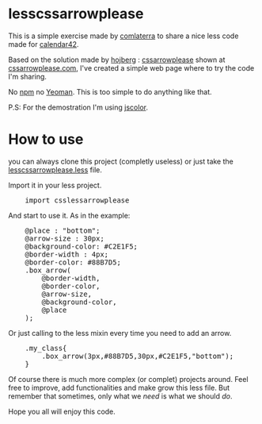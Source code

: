# lesscssarrowplease

This is a simple exercise made by [comlaterra](https://github.com/comlaterra) to share a nice less code made for [calendar42](https://github.com/calendar42/).

Based on the solution made by [hojberg](https://github.com/hojberg) : [cssarrowplease](https://github.com/hojberg/cssarrowplease) shown at [cssarrowplease.com](http://cssarrowplease.com/), I've created a simple web page where to try the code I'm sharing.

No [npm](https://www.npmjs.com/) no [Yeoman](http://yeoman.io/). This is too simple to do anything like that.

P.S: For the demostration I'm using [jscolor](http://jscolor.com/).

# How to use

you can always clone this project (completly useless) or just take the [lesscssarrowplease.less](https://github.com/comlaterra/lesscssarrowplease/blob/master/css/arrowplease.less) file.

Import it in your less project.

<pre>
	import csslessarrowplease
</pre>

And start to use it. As in the example:

<pre>
	@place : "bottom";
	@arrow-size : 30px;
	@background-color: #C2E1F5;
	@border-width : 4px;
	@border-color: #88B7D5;
	.box_arrow(
		@border-width,
		@border-color, 
		@arrow-size, 
		@background-color,
		@place
	);
</pre>

Or just calling to the less mixin every time you need to add an arrow.

<pre>
	.my_class{
		.box_arrow(3px,#88B7D5,30px,#C2E1F5,"bottom");
	}
</pre>

Of course there is much more complex (or complet) projects around.
Feel free to improve, add functionalities and make grow this less file. 
But remember that sometimes, only what we *need* is what we should *do*.

Hope you all will enjoy this code.